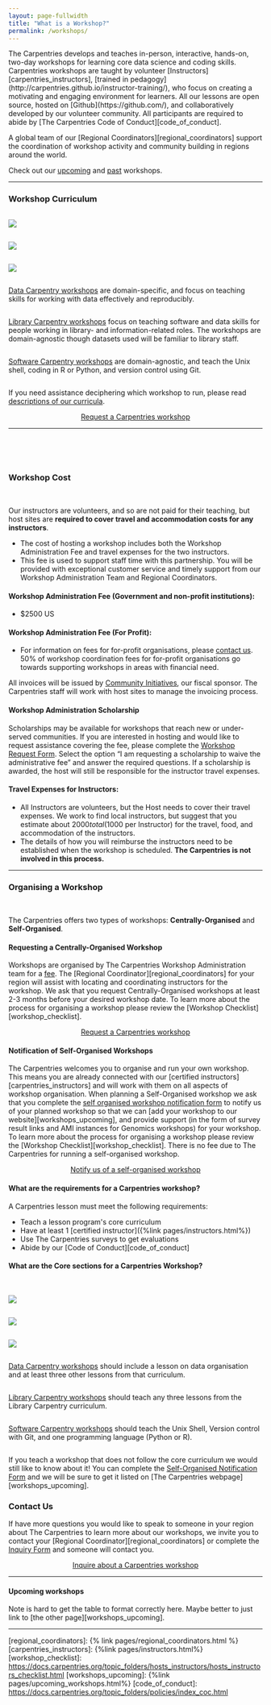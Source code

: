 ```yaml
---
layout: page-fullwidth
title: "What is a Workshop?"
permalink: /workshops/
---
```


<p>The Carpentries develops and teaches in-person, interactive, hands-on, two-day workshops for learning core data science and coding skills. Carpentries workshops are
taught by volunteer [Instructors][carpentries_instructors], [trained in pedagogy](http://carpentries.github.io/instructor-training/), who focus on creating a motivating and engaging environment for learners. All our lessons are open source, hosted on
[Github](https://github.com/), and collaboratively developed by our volunteer community.  All participants are required to abide by [The Carpentries Code of Conduct][code_of_conduct]. </p>

<p>A global team of our [Regional Coordinators][regional_coordinators] support the coordination of workshop activity and community building in regions around the world. </p>

<p>
Check out our <a href="/upcoming_workshops/">upcoming</a> and <a href="/past_workshops/">past</a> workshops.
</p>

<hr>

### <i class="fas fa-laptop"></i> Workshop Curriculum

<div class="row">

  <div class="medium-4 columns">
  <p>  
    <a href="https://datacarpentry.org"><img src="{{ site.urlimg }}/logos/dc.svg"></a>
  </p>
  </div>

  <div class="medium-4 columns">
  <p>
    <a href="https://librarycarpentry.org"><img src="{{ site.urlimg }}/logos/lc.svg"></a> 
  </p>
  </div>

  <div class="medium-4 columns">
  <p>
     <a href="https://software-carpentry.org"><img src="{{ site.urlimg }}/logos/swc.svg"></a>
  </p>
  </div>

</div>


<div class="row">

  <div class="medium-4 columns">
  <p>
    <a href="https://datacarpentry.org/workshops/">Data Carpentry workshops</a> are domain-specific, and focus on teaching skills for working with data effectively and reproducibly.
  </p>
  </div>

  <div class="medium-4 columns">
  <p>
    <a href="https://librarycarpentry.org/workshops/">Library Carpentry workshops</a> focus on teaching software and data skills for people working in library- and information-related roles. The workshops are domain-agnostic though datasets used will be familiar to library staff.
  </p>
  </div>

  <div class="medium-4 columns">
  <p>
    <a href="https://software-carpentry.org/workshops/">Software Carpentry workshops</a> are domain-agnostic, and teach the Unix shell, coding in R or Python, and version control using Git.
  </p>
  </div>

</div>


<p>
If you need assistance deciphering which workshop to run, please read <a href="/workshops-curricula/">descriptions of our curricula</a>.
</p>

<div align="center">
<a class="button small radius prev" href="/">Request a Carpentries workshop</a>
</div>
<hr>


<div id="workshop-cost" style="padding: 50 0 0 0;">

### <i class="far fa-money-bill-alt"></i> Workshop Cost

<br>

Our instructors are volunteers, and so are not paid for their teaching, but host sites are **required to cover travel and accommodation costs for any instructors**.

* The cost of hosting a workshop includes both the Workshop Administration Fee and travel expenses for the two instructors.
* This fee is used to support staff time with this partnership. You will be provided with exceptional customer service and timely support from our Workshop Administration Team and Regional Coordinators. 

#### Workshop Administration Fee (Government and non-profit institutions):
* $2500 US

#### Workshop Administration Fee (For Profit):
* For information on fees for for-profit organisations, please [contact us](mailto:team@carpentries.org). 50% of workshop coordination fees for for-profit organisations go towards supporting workshops in areas with financial need. 

All invoices will be issued by [Community Initiatives](https://communityin.org/), our fiscal sponsor. The Carpentries staff will work with host sites to manage the invoicing process.

#### Workshop Administration Scholarship
Scholarships may be available for workshops that reach new or under-served communities. If you are interested in hosting and would like to request assistance covering the fee, please complete the [Workshop Request Form][workshop_request_form]. Select the option “I am requesting a scholarship to waive the administrative fee” and answer the required questions. If a scholarship is awarded, the host will still be responsible for the instructor travel expenses. 

#### Travel Expenses for Instructors:
* All Instructors are volunteers, but the Host needs to cover their travel expenses. We work to find local instructors, but suggest that you estimate about $2000 total ($1000 per Instructor) for the travel, food, and accommodation of the instructors. 
* The details of how you will reimburse the instructors need to be established when the workshop is scheduled. **The Carpentries is not involved in this process.**

</div>


<hr>

### <i class="fas fa-tasks"></i> Organising a Workshop

<br>

The Carpentries offers two types of workshops: **Centrally-Organised** and **Self-Organised**.

#### Requesting a Centrally-Organised Workshop
Workshops are organised by The Carpentries Workshop Administration team for a [fee](#workshop-cost). The [Regional Coordinator][regional_coordinators] for your region will assist with locating and coordinating instructors for the workshop. We ask that you request Centrally-Organised workshops at least 2-3 months before your desired workshop date. To learn more about the process for organising a workshop please review the [Workshop Checklist][workshop_checklist].

<div align="center">
<a class="button small radius prev" href="/">Request a Carpentries workshop</a>
</div>


#### Notification of Self-Organised Workshops
The Carpentries welcomes you to organise and run your own workshop. This means you are already connected with our [certified instructors][carpentries_instructors] and will work with them on all aspects of workshop organisation. When planning a Self-Organised workshop we ask that you complete the [self organised workshop notification form][self_org_notification_form] to notify us of your planned workshop so that we can [add your workshop to our website][workshops_upcoming], and provide support (in the form of survey result links and AMI instances for Genomics workshops) for your workshop. To learn more about the process for organising a workshop please review the [Workshop Checklist][workshop_checklist]. There is no fee due to The Carpentries for running a self-organised workshop.

<div align="center">
<a class="button small radius prev" href="/">Notify us of a self-organised workshop</a>
</div>

#### What are the requirements for a Carpentries workshop? 
A Carpentries lesson must meet the following requirements: 
* Teach a lesson program's core curriculum
* Have at least 1 [certified instructor]({%link pages/instructors.html%}) 
* Use The Carpentries surveys to get evaluations
* Abide by our [Code of Conduct][code_of_conduct]


#### What are the Core sections for a Carpentries Workshop? 

<br>

<div class="row">

  <div class="medium-4 columns">
  <p>  
    <a href="https://datacarpentry.org"><img src="{{ site.urlimg }}/logos/dc.svg"></a>
  </p>
  </div>

  <div class="medium-4 columns">
  <p>
    <a href="https://librarycarpentry.org"><img src="{{ site.urlimg }}/logos/lc.svg"></a> 
  </p>
  </div>

  <div class="medium-4 columns">
  <p>
     <a href="https://software-carpentry.org"><img src="{{ site.urlimg }}/logos/swc.svg"></a>
  </p>
  </div>

</div>


<div class="row">

  <div class="medium-4 columns">
  <p>
    <a href="https://datacarpentry.org/workshops/">Data Carpentry workshops</a> should include a lesson on data organisation and at least three other lessons from that curriculum.
  </p>
  </div>

  <div class="medium-4 columns">
  <p>
    <a href="https://librarycarpentry.org/workshops/">Library Carpentry workshops</a> should teach any three lessons from the Library Carpentry curriculum.
  </p>
  </div>

  <div class="medium-4 columns">
  <p>
    <a href="https://software-carpentry.org/workshops/">Software Carpentry workshops</a> should teach the Unix Shell, Version control with Git, and one programming language (Python or R).
  </p>
  </div>

</div>


If you teach a workshop that does not follow the core curriculum we would still like to know about it! You can complete the [Self-Organised Notification Form][self_org_notification_form] and we will be sure to get it listed on [The Carpentries webpage][workshops_upcoming].



### <i class="fas fa-smile" id="workshop-contact"></i> Contact Us
If have more questions you would like to speak to someone in your region about The Carpentries to learn more about our workshops, we invite you to contact your [Regional Coordinator][regional_coordinators] or complete the [Inquiry Form][workshop_inquiry_form] and someone will contact you. 

<div align="center">
<a class="button small radius prev" href="/">Inquire about a Carpentries workshop</a>
</div>
<hr>

#### Upcoming workshops

Note is hard to get the table to format correctly here.  Maybe better to just link to [the other page][workshops_upcoming].


<hr>


<!-- Workshop forms -->
[workshop_request_form]: https://amy.carpentries.org/forms/workshop/
[workshop_inquiry_form]: https://amy.carpentries.org/forms/workshop/
[self_org_notification_form]: https://amy.carpentries.org/forms/workshop/
<!-- Other links -->
[regional_coordinators]: {% link pages/regional_coordinators.html %}
[carpentries_instructors]: {%link pages/instructors.html%}
[workshop_checklist]: https://docs.carpentries.org/topic_folders/hosts_instructors/hosts_instructors_checklist.html
[workshops_upcoming]: {%link pages/upcoming_workshops.html%}
[code_of_conduct]: https://docs.carpentries.org/topic_folders/policies/index_coc.html

